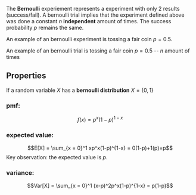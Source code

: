 The **Bernoulli** experiement represents a experiment with only 2 results (success/fail). A bernoulli trial implies that the experiment defined above was done a constant $n$ **independent** amount of times. The success probability $p$ remains the same.

An example of an bernoulli experiment is tossing a fair coin $p = 0.5$. 

An example of an bernoulli trial is tossing a fair coin $p = 0.5$ -- $n$ amount of times

## Properties
If a random variable $X$ has a **bernoulli distribution**
$X = \{0, 1\}$ 

### pmf:
$$f(x) =p^x(1-p)^{1-x}$$

### expected value:
$$E[X] = \sum_{x = 0}^1 xp^x(1-p)^{1-x} = 0(1-p)+1(p)=p$$
Key observation: the expected value is $p$.

### variance:
$$Var[X] = \sum_{x = 0}^1 (x-p)^2p^x(1-p)^{1-x} = p(1-p)$$
